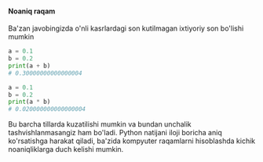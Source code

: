 #### Noaniq raqam
Ba'zan javobingizda o'nli kasrlardagi son kutilmagan ixtiyoriy son bo'lishi mumkin

```python
a = 0.1
b = 0.2
print(a + b)
# 0.30000000000000004
```

```python
a = 0.1
b = 0.2
print(a * b)
# 0.020000000000000004
```

Bu barcha tillarda kuzatilishi mumkin va bundan unchalik tashvishlanmasangiz ham bo'ladi. Python natijani iloji boricha aniq ko'rsatishga harakat qiladi, ba'zida kompyuter raqamlarni hisoblashda kichik noaniqliklarga duch kelishi mumkin.
